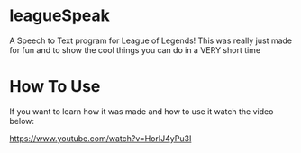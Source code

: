 # leagueSpeak
A Speech to Text program for League of Legends!
This was really just made for fun and to show the cool things you can do in a VERY short time


# How To Use

If you want to learn how it was made and how to use it watch the video below:

https://www.youtube.com/watch?v=HorIJ4yPu3I
